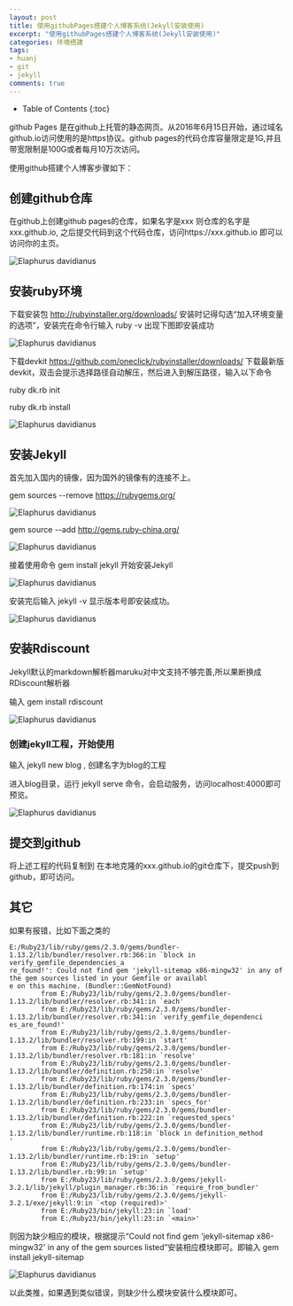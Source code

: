 ```yaml
---
layout: post
title: 使用githubPages搭建个人博客系统(Jekyll安装使用)
excerpt: "使用githubPages搭建个人博客系统(Jekyll安装使用)"
categories: 环境搭建
tags: 
- huanj
- git
- jekyll
comments: true
---
```


* Table of Contents
{:toc}


github Pages 是在github上托管的静态网页。从2016年6月15日开始，通过域名github.io访问使用的是https协议。github pages的代码仓库容量限定是1G,并且带宽限制是100G或者每月10万次访问。

使用github搭建个人博客步骤如下：


## 创建github仓库

在github上创建github pages的仓库，如果名字是xxx 则仓库的名字是xxx.github.io, 之后提交代码到这个代码仓库，访问https://xxx.github.io 即可以访问你的主页。

![Elaphurus davidianus](http://img.blog.csdn.net/20161010221801201?watermark/2/text/aHR0cDovL2Jsb2cuY3Nkbi5uZXQv/font/5a6L5L2T/fontsize/400/fill/I0JBQkFCMA==/dissolve/70/gravity/Center)



## 安装ruby环境

下载安装包  <a href="http://rubyinstaller.org/downloads/"> http://rubyinstaller.org/downloads/ </a> 安装时记得勾选“加入环境变量的选项”，安装完在命令行输入 ruby -v  出现下图即安装成功


![Elaphurus davidianus](http://img.blog.csdn.net/20161005224528497?watermark/2/text/aHR0cDovL2Jsb2cuY3Nkbi5uZXQv/font/5a6L5L2T/fontsize/400/fill/I0JBQkFCMA==/dissolve/70/gravity/Center)

下载devkit  <a href="https://github.com/oneclick/rubyinstaller/downloads/">https://github.com/oneclick/rubyinstaller/downloads/ </a>下载最新版devkit，双击会提示选择路径自动解压，然后进入到解压路径，输入以下命令

 ruby dk.rb init      

 ruby dk.rb install

 ![Elaphurus davidianus](http://img.blog.csdn.net/20161005224550701?watermark/2/text/aHR0cDovL2Jsb2cuY3Nkbi5uZXQv/font/5a6L5L2T/fontsize/400/fill/I0JBQkFCMA==/dissolve/70/gravity/Center)


## 安装Jekyll

首先加入国内的镜像，因为国外的镜像有的连接不上。

gem sources --remove https://rubygems.org/

![Elaphurus davidianus](http://img.blog.csdn.net/20161005224605248?watermark/2/text/aHR0cDovL2Jsb2cuY3Nkbi5uZXQv/font/5a6L5L2T/fontsize/400/fill/I0JBQkFCMA==/dissolve/70/gravity/Center)

gem source --add http://gems.ruby-china.org/

![Elaphurus davidianus](http://img.blog.csdn.net/20161005224617813?watermark/2/text/aHR0cDovL2Jsb2cuY3Nkbi5uZXQv/font/5a6L5L2T/fontsize/400/fill/I0JBQkFCMA==/dissolve/70/gravity/Center)

接着使用命令 gem install jekyll 开始安装Jekyll

![Elaphurus davidianus](http://img.blog.csdn.net/20161005224631060?watermark/2/text/aHR0cDovL2Jsb2cuY3Nkbi5uZXQv/font/5a6L5L2T/fontsize/400/fill/I0JBQkFCMA==/dissolve/70/gravity/Center)

安装完后输入 jekyll -v 显示版本号即安装成功。

![Elaphurus davidianus](http://img.blog.csdn.net/20161005224643657?watermark/2/text/aHR0cDovL2Jsb2cuY3Nkbi5uZXQv/font/5a6L5L2T/fontsize/400/fill/I0JBQkFCMA==/dissolve/70/gravity/Center)


## 安装Rdiscount

Jekyll默认的markdown解析器maruku对中文支持不够完善,所以果断换成RDiscount解析器

输入 gem install rdiscount

![Elaphurus davidianus](http://img.blog.csdn.net/20161005224655111?watermark/2/text/aHR0cDovL2Jsb2cuY3Nkbi5uZXQv/font/5a6L5L2T/fontsize/400/fill/I0JBQkFCMA==/dissolve/70/gravity/Center)




### 创建jekyll工程，开始使用

输入 jekyll new blog , 创建名字为blog的工程

进入blog目录，运行 jekyll serve 命令，会启动服务，访问localhost:4000即可预览。


![Elaphurus davidianus](http://img.blog.csdn.net/20161006135055590?watermark/2/text/aHR0cDovL2Jsb2cuY3Nkbi5uZXQv/font/5a6L5L2T/fontsize/400/fill/I0JBQkFCMA==/dissolve/70/gravity/Center)


## 提交到github

将上述工程的代码复制到 在本地克隆的xxx.github.io的git仓库下，提交push到github，即可访问。


## 其它

如果有报错，比如下面之类的


```
E:/Ruby23/lib/ruby/gems/2.3.0/gems/bundler-1.13.2/lib/bundler/resolver.rb:366:in `block in verify_gemfile_dependencies_a
re_found!': Could not find gem 'jekyll-sitemap x86-mingw32' in any of the gem sources listed in your Gemfile or availabl
e on this machine. (Bundler::GemNotFound)
        from E:/Ruby23/lib/ruby/gems/2.3.0/gems/bundler-1.13.2/lib/bundler/resolver.rb:341:in `each'
        from E:/Ruby23/lib/ruby/gems/2.3.0/gems/bundler-1.13.2/lib/bundler/resolver.rb:341:in `verify_gemfile_dependenci
es_are_found!'
        from E:/Ruby23/lib/ruby/gems/2.3.0/gems/bundler-1.13.2/lib/bundler/resolver.rb:199:in `start'
        from E:/Ruby23/lib/ruby/gems/2.3.0/gems/bundler-1.13.2/lib/bundler/resolver.rb:181:in `resolve'
        from E:/Ruby23/lib/ruby/gems/2.3.0/gems/bundler-1.13.2/lib/bundler/definition.rb:250:in `resolve'
        from E:/Ruby23/lib/ruby/gems/2.3.0/gems/bundler-1.13.2/lib/bundler/definition.rb:174:in `specs'
        from E:/Ruby23/lib/ruby/gems/2.3.0/gems/bundler-1.13.2/lib/bundler/definition.rb:233:in `specs_for'
        from E:/Ruby23/lib/ruby/gems/2.3.0/gems/bundler-1.13.2/lib/bundler/definition.rb:222:in `requested_specs'
        from E:/Ruby23/lib/ruby/gems/2.3.0/gems/bundler-1.13.2/lib/bundler/runtime.rb:118:in `block in definition_method
'
        from E:/Ruby23/lib/ruby/gems/2.3.0/gems/bundler-1.13.2/lib/bundler/runtime.rb:19:in `setup'
        from E:/Ruby23/lib/ruby/gems/2.3.0/gems/bundler-1.13.2/lib/bundler.rb:99:in `setup'
        from E:/Ruby23/lib/ruby/gems/2.3.0/gems/jekyll-3.2.1/lib/jekyll/plugin_manager.rb:36:in `require_from_bundler'
        from E:/Ruby23/lib/ruby/gems/2.3.0/gems/jekyll-3.2.1/exe/jekyll:9:in `<top (required)>'
        from E:/Ruby23/bin/jekyll:23:in `load'
        from E:/Ruby23/bin/jekyll:23:in `<main>'

```

则因为缺少相应的模块，根据提示“Could not find gem 'jekyll-sitemap x86-mingw32' in any of the gem sources listed”安装相应模块即可。即输入 gem install jekyll-sitemap


![Elaphurus davidianus](http://img.blog.csdn.net/20161006135550473?watermark/2/text/aHR0cDovL2Jsb2cuY3Nkbi5uZXQv/font/5a6L5L2T/fontsize/400/fill/I0JBQkFCMA==/dissolve/70/gravity/Center)

以此类推，如果遇到类似错误，则缺少什么模块安装什么模块即可。
